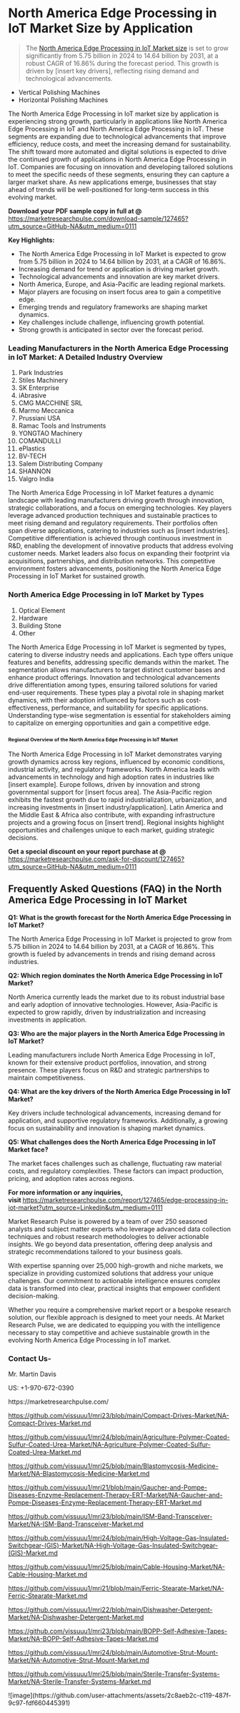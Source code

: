 <h1>North America Edge Processing in IoT Market&nbsp;Size by Application</h1><blockquote><p>The <a href="https://marketresearchpulse.com/download-sample/127465?utm_source=GitHub-NA&amp;utm_medium=0111">North America Edge Processing in IoT Market size</a> is set to grow significantly from 5.75 billion in 2024 to 14.64 billion by 2031, at a robust CAGR of 16.86% during the forecast period. This growth is driven by [insert key drivers], reflecting rising demand and technological advancements.</p></blockquote><ul><li>Vertical Polishing Machines<li> Horizontal Polishing Machines</li></ul><p>The North America Edge Processing in IoT market size by application is experiencing strong growth, particularly in applications like North America Edge Processing in IoT and North America Edge Processing in IoT. These segments are expanding due to technological advancements that improve efficiency, reduce costs, and meet the increasing demand for sustainability. The shift toward more automated and digital solutions is expected to drive the continued growth of applications in North America Edge Processing in IoT. Companies are focusing on innovation and developing tailored solutions to meet the specific needs of these segments, ensuring they can capture a larger market share. As new applications emerge, businesses that stay ahead of trends will be well-positioned for long-term success in this evolving market.</p><p><strong>Download your PDF sample copy in full at @ </strong><a href="https://marketresearchpulse.com/download-sample/127465?utm_source=GitHub-NA&amp;utm_medium=0111">https://marketresearchpulse.com/download-sample/127465?utm_source=GitHub-NA&amp;utm_medium=0111</a></p><p><strong>Key Highlights: </strong></p><ul><li>The North America Edge Processing in IoT Market is expected to grow from 5.75 billion in 2024 to 14.64 billion by 2031, at a CAGR of 16.86%.</li><li>Increasing demand for trend or application is driving market growth.</li><li>Technological advancements and innovation are key market drivers.</li><li>North America, Europe, and Asia-Pacific are leading regional markets.</li><li>Major players are focusing on insert focus area to gain a competitive edge.</li><li>Emerging trends and regulatory frameworks are shaping market dynamics.</li><li>Key challenges include challenge, influencing growth potential.</li><li>Strong growth is anticipated in sector over the forecast period.</li></ul><h3>Leading Manufacturers in the North America Edge Processing in IoT Market: A Detailed Industry Overview</h3><ol><li>Park Industries</li><li>Stiles Machinery</li><li>SK Enterprise</li><li>iAbrasive</li><li>CMG MACCHINE SRL</li><li>Marmo Meccanica</li><li>Prussiani USA</li><li>Ramac Tools and Instruments</li><li>YONGTAO Machinery</li><li>COMANDULLI</li><li>ePlastics</li><li>BV-TECH</li><li>Salem Distributing Company</li><li>SHANNON</li><li>Valgro India</li></ol><div class="flex max-w-full flex-col flex-grow"><div class="min-h-8 text-message flex w-full flex-col items-end gap-2 whitespace-normal break-words [.text-message+&amp;]:mt-5" dir="auto" data-message-author-role="assistant" data-message-id="fd8432e4-4910-450d-b182-61b7bfb0a01f" data-message-model-slug="gpt-4o"><div class="flex w-full flex-col gap-1 empty:hidden first:pt-[3px]"><div class="markdown prose w-full break-words dark:prose-invert light"><p>The North America Edge Processing in IoT Market features a dynamic landscape with leading manufacturers driving growth through innovation, strategic collaborations, and a focus on emerging technologies. Key players leverage advanced production techniques and sustainable practices to meet rising demand and regulatory requirements. Their portfolios often span diverse applications, catering to industries such as [insert industries]. Competitive differentiation is achieved through continuous investment in R&amp;D, enabling the development of innovative products that address evolving customer needs. Market leaders also focus on expanding their footprint via acquisitions, partnerships, and distribution networks. This competitive environment fosters advancements, positioning the North America Edge Processing in IoT Market for sustained growth.</p></div></div></div></div><h3>North America Edge Processing in IoT Market by Types</h3><ol><li>Optical Element<li> Hardware<li> Building Stone<li> Other</li></ol><div class="flex max-w-full flex-col flex-grow"><div class="min-h-8 text-message flex w-full flex-col items-end gap-2 whitespace-normal break-words [.text-message+&amp;]:mt-5" dir="auto" data-message-author-role="assistant" data-message-id="084470be-0bb7-4664-bddf-5156b4f41249" data-message-model-slug="gpt-4o-mini"><div class="flex w-full flex-col gap-1 empty:hidden first:pt-[3px]"><div class="markdown prose w-full break-words dark:prose-invert light"><p>The North America Edge Processing in IoT Market is segmented by types, catering to diverse industry needs and applications. Each type offers unique features and benefits, addressing specific demands within the market. The segmentation allows manufacturers to target distinct customer bases and enhance product offerings. Innovation and technological advancements drive differentiation among types, ensuring tailored solutions for varied end-user requirements. These types play a pivotal role in shaping market dynamics, with their adoption influenced by factors such as cost-effectiveness, performance, and suitability for specific applications. Understanding type-wise segmentation is essential for stakeholders aiming to capitalize on emerging opportunities and gain a competitive edge.</p></div></div></div></div><h3><span style="font-size: 11px;">Regional Overview of the North America Edge Processing in IoT Market</span></h3><div class="flex max-w-full flex-col flex-grow"><div class="min-h-8 text-message flex w-full flex-col items-end gap-2 whitespace-normal break-words [.text-message+&amp;]:mt-5" dir="auto" data-message-author-role="assistant" data-message-id="e9038762-ce64-4e30-91c9-9bd413514231" data-message-model-slug="gpt-4o-mini"><div class="flex w-full flex-col gap-1 empty:hidden first:pt-[3px]"><div class="markdown prose w-full break-words dark:prose-invert light"><p>The North America Edge Processing in IoT Market demonstrates varying growth dynamics across key regions, influenced by economic conditions, industrial activity, and regulatory frameworks. North America leads with advancements in technology and high adoption rates in industries like [insert example]. Europe follows, driven by innovation and strong governmental support for [insert focus area]. The Asia-Pacific region exhibits the fastest growth due to rapid industrialization, urbanization, and increasing investments in [insert industry/application]. Latin America and the Middle East &amp; Africa also contribute, with expanding infrastructure projects and a growing focus on [insert trend]. Regional insights highlight opportunities and challenges unique to each market, guiding strategic decisions.</p></div></div></div></div><p><strong>Get a special discount on your report purchase at @ </strong><a href="https://marketresearchpulse.com/ask-for-discount/127465?utm_source=GitHub-NA&amp;utm_medium=0111">https://marketresearchpulse.com/ask-for-discount/127465?utm_source=GitHub-NA&amp;utm_medium=0111</a></p><h2>Frequently Asked Questions (FAQ) in the North America Edge Processing in IoT Market</h2><p><strong>Q1: What is the growth forecast for the North America Edge Processing in IoT Market?</strong></p><p>The North America Edge Processing in IoT Market is projected to grow from 5.75 billion in 2024 to 14.64 billion by 2031, at a CAGR of 16.86%. This growth is fueled by advancements in trends and rising demand across industries.</p><p><strong>Q2: Which region dominates the North America Edge Processing in IoT Market?</strong></p><p>North America currently leads the market due to its robust industrial base and early adoption of innovative technologies. However, Asia-Pacific is expected to grow rapidly, driven by industrialization and increasing investments in application.</p><p><strong>Q3: Who are the major players in the North America Edge Processing in IoT Market?</strong></p><p>Leading manufacturers include North America Edge Processing in IoT, known for their extensive product portfolios, innovation, and strong presence. These players focus on R&amp;D and strategic partnerships to maintain competitiveness.</p><p><strong>Q4: What are the key drivers of the North America Edge Processing in IoT Market?</strong></p><p>Key drivers include technological advancements, increasing demand for application, and supportive regulatory frameworks. Additionally, a growing focus on sustainability and innovation is shaping market dynamics.</p><p><strong>Q5: What challenges does the North America Edge Processing in IoT Market face?</strong></p><p>The market faces challenges such as challenge, fluctuating raw material costs, and regulatory complexities. These factors can impact production, pricing, and adoption rates across regions.</p><p><strong>For more information or any inquiries, visit&nbsp;</strong><a href="https://marketresearchpulse.com/report/127465/edge-processing-in-iot-market?utm_source=Linkedin&utm_medium=0111">https://marketresearchpulse.com/report/127465/edge-processing-in-iot-market?utm_source=Linkedin&utm_medium=0111</a></p><p>Market Research Pulse is powered by a team of over 250 seasoned analysts and subject matter experts who leverage advanced data collection techniques and robust research methodologies to deliver actionable insights. We go beyond data presentation, offering deep analysis and strategic recommendations tailored to your business goals.</p><p>With expertise spanning over 25,000 high-growth and niche markets, we specialize in providing customized solutions that address your unique challenges. Our commitment to actionable intelligence ensures complex data is transformed into clear, practical insights that empower confident decision-making.</p><p>Whether you require a comprehensive market report or a bespoke research solution, our flexible approach is designed to meet your needs. At Market Research Pulse, we are dedicated to equipping you with the intelligence necessary to stay competitive and achieve sustainable growth in the evolving North America Edge Processing in IoT market.</p><h3><strong>Contact Us-</strong></h3><p>Mr. Martin Davis</p><p>US: +1-970-672-0390</p><p>https://marketresearchpulse.com/</p><p><a href="https://github.com/vissuuu1/mri23/blob/main/Compact-Drives-Market/NA-Compact-Drives-Market.md">https://github.com/vissuuu1/mri23/blob/main/Compact-Drives-Market/NA-Compact-Drives-Market.md</a></p><p><a href="https://github.com/vissuuu1/mri24/blob/main/Agriculture-Polymer-Coated-Sulfur-Coated-Urea-Market/NA-Agriculture-Polymer-Coated-Sulfur-Coated-Urea-Market.md">https://github.com/vissuuu1/mri24/blob/main/Agriculture-Polymer-Coated-Sulfur-Coated-Urea-Market/NA-Agriculture-Polymer-Coated-Sulfur-Coated-Urea-Market.md</a></p><p><a href="https://github.com/vissuuu1/mri25/blob/main/Blastomycosis-Medicine-Market/NA-Blastomycosis-Medicine-Market.md">https://github.com/vissuuu1/mri25/blob/main/Blastomycosis-Medicine-Market/NA-Blastomycosis-Medicine-Market.md</a></p><p><a href="https://github.com/vissuuu1/mri21/blob/main/Gaucher-and-Pompe-Diseases-Enzyme-Replacement-Therapy-ERT-Market/NA-Gaucher-and-Pompe-Diseases-Enzyme-Replacement-Therapy-ERT-Market.md">https://github.com/vissuuu1/mri21/blob/main/Gaucher-and-Pompe-Diseases-Enzyme-Replacement-Therapy-ERT-Market/NA-Gaucher-and-Pompe-Diseases-Enzyme-Replacement-Therapy-ERT-Market.md</a></p><p><a href="https://github.com/vissuuu1/mri23/blob/main/ISM-Band-Transceiver-Market/NA-ISM-Band-Transceiver-Market.md">https://github.com/vissuuu1/mri23/blob/main/ISM-Band-Transceiver-Market/NA-ISM-Band-Transceiver-Market.md</a></p><p><a href="https://github.com/vissuuu1/mri24/blob/main/High-Voltage-Gas-Insulated-Switchgear-(GIS)-Market/NA-High-Voltage-Gas-Insulated-Switchgear-(GIS)-Market.md">https://github.com/vissuuu1/mri24/blob/main/High-Voltage-Gas-Insulated-Switchgear-(GIS)-Market/NA-High-Voltage-Gas-Insulated-Switchgear-(GIS)-Market.md</a></p><p><a href="https://github.com/vissuuu1/mri25/blob/main/Cable-Housing-Market/NA-Cable-Housing-Market.md">https://github.com/vissuuu1/mri25/blob/main/Cable-Housing-Market/NA-Cable-Housing-Market.md</a></p><p><a href="https://github.com/vissuuu1/mri21/blob/main/Ferric-Stearate-Market/NA-Ferric-Stearate-Market.md">https://github.com/vissuuu1/mri21/blob/main/Ferric-Stearate-Market/NA-Ferric-Stearate-Market.md</a></p><p><a href="https://github.com/vissuuu1/mri22/blob/main/Dishwasher-Detergent-Market/NA-Dishwasher-Detergent-Market.md">https://github.com/vissuuu1/mri22/blob/main/Dishwasher-Detergent-Market/NA-Dishwasher-Detergent-Market.md</a></p><p><a href="https://github.com/vissuuu1/mri23/blob/main/BOPP-Self-Adhesive-Tapes-Market/NA-BOPP-Self-Adhesive-Tapes-Market.md">https://github.com/vissuuu1/mri23/blob/main/BOPP-Self-Adhesive-Tapes-Market/NA-BOPP-Self-Adhesive-Tapes-Market.md</a></p><p><a href="https://github.com/vissuuu1/mri24/blob/main/Automotive-Strut-Mount-Market/NA-Automotive-Strut-Mount-Market.md">https://github.com/vissuuu1/mri24/blob/main/Automotive-Strut-Mount-Market/NA-Automotive-Strut-Mount-Market.md</a></p><p><a href="https://github.com/vissuuu1/mri25/blob/main/Sterile-Transfer-Systems-Market/NA-Sterile-Transfer-Systems-Market.md">https://github.com/vissuuu1/mri25/blob/main/Sterile-Transfer-Systems-Market/NA-Sterile-Transfer-Systems-Market.md</a></p>
![image](https://github.com/user-attachments/assets/2c8aeb2c-c119-487f-9c97-fdf660445391)
